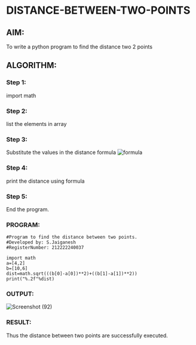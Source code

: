 # DISTANCE-BETWEEN-TWO-POINTS

## AIM:
To write a python program to find the distance two 2 points
## ALGORITHM:
### Step 1: 
import math
### Step 2:
list the elements in array
### Step 3: 
Substitute the values in the distance formula  ![formula](/formula.JPG)
### Step 4: 
print the distance using formula
### Step 5:
End the program. 
### PROGRAM:
```
#Program to find the distance between two points.
#Developed by: S.Jaiganesh
#RegisterNumber: 212222240037

import math
a=[4,2]
b=[10,6]
dist=math.sqrt(((b[0]-a[0])**2)+((b[1]-a[1])**2))
print("%.2f"%dist)

```
### OUTPUT:
![Screenshot (92)](https://github.com/Jaiganesh235/DISTANCE-BETWEEN-TWO-POINTS/assets/118657189/93b40dba-cf52-433b-8752-3d2147bfa5a0)


### RESULT:
Thus the distance between two points are successfully executed.
